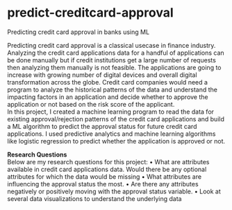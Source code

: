 # predict-creditcard-approval
Predicting credit card approval in banks using ML


Predicting credit card approval is a classical usecase in finance industry. Analyzing the credit card applications data for a handful of applications can be done manually but if credit institutions get a large number of requests then analyzing them manually is not feasible. The applications are going to increase with growing number of digital devices and overall digital transformation across the globe. Credit card companies would need a program to analyze the historical patterns of the data and understand the impacting factors in an application and decide whether to approve the application or not based on the risk score of the applicant.  
In this project, I created a machine learning program to read the data for existing approval/rejection patterns of the credit card applications and build a ML algorithm to predict the approval status for future credit card applications. I used predictive analytics and machine learning algorithms like logistic regression to predict whether the application is approved or not.

**Research Questions**  
Below are my research questions for this project:
• What are attributes available in credit card applications data. Would there be any optional attributes for which the data would be missing
• What attributes are influencing the approval status the most.
• Are there any attributes negatively or positively moving with the approval status variable.
• Look at several data visualizations to understand the underlying data

